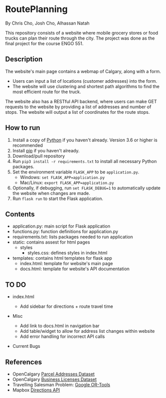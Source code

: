 # RoutePlanning
By Chris Cho, Josh Cho, Alhassan Natah

This repository consists of a website where mobile grocery stores or food trucks can plan their route through the city. The project was done as the final project for the course ENGO 551.

<Insert website link>

## Description
The website's main page contains a webmap of Calgary, along with a form.
- Users can input a list of locations (customer addresses) into the form.
- The website will use clustering and shortest path algorithms to find the most efficient route for the truck.

The website also has a RESTful API backend, where users can make GET requests to the website by providing a list of addresses and number of stops. The website will output a list of coordinates for the route stops.

## How to run
1. Install a copy of [Python](https://www.python.org/downloads/) if you haven't already. Version 3.6 or higher is recommended
2. Install [pip](https://pip.pypa.io/en/stable/installing/) if you haven't already.
3. Download/pull repository
4. Run ```pip3 install -r requirements.txt``` to install all necessary Python packages.
5. Set the environment variable ```FLASK_APP``` to be ```application.py```.
    - Windows: ```set FLASK_APP=application.py```
    - Mac/Linux: ```export FLASK_APP=application.py```  
6. Optionally, if debugging, run ```set FLASK_DEBUG=1``` to automatically update the website when changes are made.
7. Run ```flask run``` to start the Flask application.

## Contents
- application.py: main script for Flask application
- functions.py: function definitions for application.py
- requirements.txt: lists packages needed to run application
- static: contains assest for html pages
  - styles
    - styles.css: defines styles in index.html
- templates: contains html templates for flask app
  - index.html: template for website's main page
  - docs.html: template for website's API documentation

## TO DO
- index.html
  - Add sidebar for directions + route travel time

- Misc
  - Add link to docs.html in navigation bar
  - Add table/widget to allow for address list changes within website
  - Add error handling for incorrect API calls

- Current Bugs

## References
- OpenCalgary [Parcel Addresses Dataset](https://data.calgary.ca/Base-Maps/Parcel-Address/9zvu-p8uz)
- OpenCalgary [Business Licenses Dataset](https://dev.socrata.com/foundry/data.calgary.ca/vdjc-pybd)
- Travelling Salesman Problem: [Google OR-Tools](https://developers.google.com/optimization/routing/tsp)
- Mapbox [Directions API](https://docs.mapbox.com/api/navigation/directions/)
